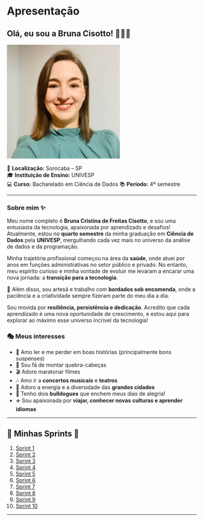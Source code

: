 # Apresentação  

## Olá, eu sou a **Bruna Cisotto**! 👩🏼‍💻

![Foto Pessoal](img/fotoreadme.jpg)  

📍 **Localização:** Sorocaba – SP  
🎓 **Instituição de Ensino:** UNIVESP  
💻 **Curso:** Bacharelado em Ciência de Dados 
📚 **Período:** 4º semestre  

---

### Sobre mim ✨  

Meu nome completo é **Bruna Cristina de Freitas Cisotto**, e sou uma entusiasta da tecnologia, apaixonada por aprendizado e desafios! Atualmente, estou no **quarto semestre** da minha graduação em **Ciência de Dados** pela **UNIVESP**, mergulhando cada vez mais no universo da análise de dados e da programação.  

Minha trajetória profissional começou na área da **saúde**, onde atuei por anos em funções administrativas no setor público e privado. No entanto, meu espírito curioso e minha vontade de evoluir me levaram a encarar uma nova jornada: a **transição para a tecnologia**.  

🧵 Além disso, sou artesã e trabalho com **bordados sob encomenda**, onde a paciência e a criatividade sempre fizeram parte do meu dia a dia.  

Sou movida por **resiliência, persistência e dedicação**. Acredito que cada aprendizado é uma nova oportunidade de crescimento, e estou aqui para explorar ao máximo esse universo incrível da tecnologia!  

### 🎭 Meus interesses  

- 📖 Amo ler e me perder em boas histórias (principalmente bons suspenses) 
- 🧩 Sou fã de montar quebra-cabeças  
- 🎬 Adoro maratonar filmes  
- 🎶 Amo ir a **concertos musicais** e **teatros**  
- 🌆 Adoro a energia e a diversidade das **grandes cidades**  
- 🐶 Tenho dois **bulldogues** que enchem meus dias de alegria!
- ✈️ Sou apaixonada por **viajar, conhecer novas culturas e aprender idiomas**

---

## 📌 Minhas Sprints 🚀  

1. [Sprint 1](https://github.com/Brunacisotto/programadebolsas/blob/main/Sprint1/Readme.md)  
2. [Sprint 2](https://github.com/Brunacisotto/programadebolsas/blob/main/Sprint2/Readme.md)  
3. [Sprint 3](https://github.com/Brunacisotto/programadebolsas/blob/main/Sprint3/Readme.md)  
4. [Sprint 4](https://github.com/Brunacisotto/programadebolsas/tree/main/Sprint4/Readme.md)  
5. [Sprint 5](https://github.com/Brunacisotto/programadebolsas/blob/main/Sprint5/Readme.md)  
6. [Sprint 6](https://github.com/Brunacisotto/programadebolsas/blob/main/Sprint6/Readme.md)  
7. [Sprint 7](https://github.com/Brunacisotto/programadebolsas/blob/main/Sprint7/Readme.md)  
8. [Sprint 8](https://github.com/Brunacisotto/programadebolsas/blob/main/Sprint8/Readme.md)  
9. [Sprint 9](https://github.com/Brunacisotto/programadebolsas/blob/main/Sprint9/Readme.md)  
10. [Sprint 10](https://github.com/Brunacisotto/programadebolsas/blob/main/Sprint10/Readme.md)  

---







